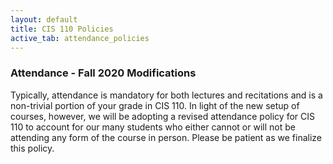 ```yaml
---
layout: default
title: CIS 110 Policies
active_tab: attendance_policies
---
```


### Attendance - Fall 2020 Modifications

Typically, attendance is mandatory for both lectures and recitations and is a non-trivial portion of your grade in CIS 110. In light of the new setup of courses, however, we will be adopting a revised attendance policy for CIS 110 to account for our many students who either cannot or will not be attending any form of the course in person. Please be patient as we finalize this policy.